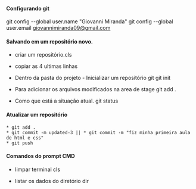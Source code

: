#### Configurando git
git config --global user.name "Giovanni Miranda"
git config --global user.email giovannimiranda09@gmail.com

#### Salvando em um repositório novo.
*   criar um repositório.cls

*   copiar as 4 ultimas linhas

*   Dentro da pasta do projeto - Inicializar um repositório git
    git init

*   Para adicionar os arquivos modificados na area de stage
    git add .

*   Como que está a situação atual.
    git status


#### Atualizar um repositório
    * git add .
    * git commit -m updated-3 || * git commit -m "fiz minha primeira aula de html e css"
    * git push
    
#### Comandos do prompt CMD
* limpar terminal
cls

* listar os dados do diretório
dir
